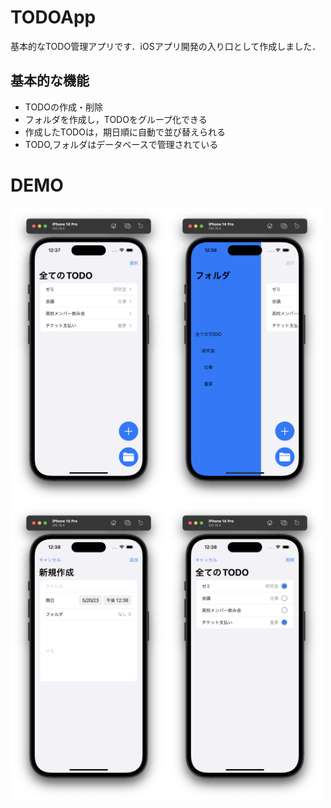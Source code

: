# TODOApp
基本的なTODO管理アプリです．iOSアプリ開発の入り口として作成しました．
## 基本的な機能
* TODOの作成・削除
* フォルダを作成し，TODOをグループ化できる
* 作成したTODOは，期日順に自動で並び替えられる
* TODO,フォルダはデータベースで管理されている

# DEMO
<img src="https://github.com/TasukuFujiwara/Images/blob/main/%E3%82%B9%E3%82%AF%E3%83%AA%E3%83%BC%E3%83%B3%E3%82%B7%E3%83%A7%E3%83%83%E3%83%88%202023-05-20%2012.37.46.png?raw=true" width="250px"><img src="https://github.com/TasukuFujiwara/Images/blob/main/%E3%82%B9%E3%82%AF%E3%83%AA%E3%83%BC%E3%83%B3%E3%82%B7%E3%83%A7%E3%83%83%E3%83%88%202023-05-20%2012.38.01.png?raw=true" width="250px"><img src="https://github.com/TasukuFujiwara/Images/blob/main/%E3%82%B9%E3%82%AF%E3%83%AA%E3%83%BC%E3%83%B3%E3%82%B7%E3%83%A7%E3%83%83%E3%83%88%202023-05-20%2012.38.21.png?raw=true" width="250px"><img src="https://github.com/TasukuFujiwara/Images/blob/main/%E3%82%B9%E3%82%AF%E3%83%AA%E3%83%BC%E3%83%B3%E3%82%B7%E3%83%A7%E3%83%83%E3%83%88%202023-05-20%2012.38.50.png?raw=true" width="250px">
